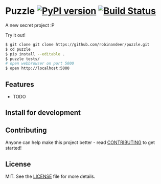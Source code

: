 # Puzzle [![PyPI version][fury-image]][fury-url] [![Build Status][travis-image]][travis-url]
A new secret project :P

Try it out!

```bash
$ git clone git clone https://github.com/robinandeer/puzzle.git
$ cd puzzle
$ pip install --editable .
$ puzzle tests/
# open webbrowser on port 5000
$ open http://localhost:5000
```


## Features

* TODO


## Install for development


## Contributing
Anyone can help make this project better - read [CONTRIBUTING](CONTRIBUTING.md) to get started!


## License
MIT. See the [LICENSE](LICENSE) file for more details.


[fury-url]: http://badge.fury.io/py/puzzle
[fury-image]: https://badge.fury.io/py/puzzle.png

[travis-url]: https://travis-ci.org/robinandeer/puzzle
[travis-image]: https://travis-ci.org/robinandeer/puzzle.png?branch=develop
